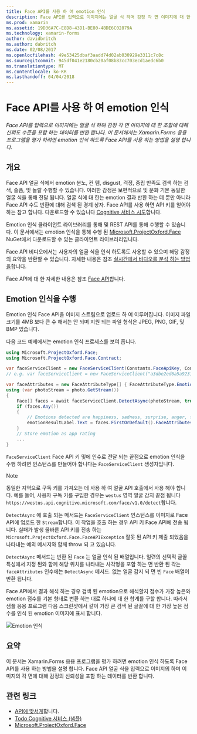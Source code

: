 ```yaml
---
title: Face API를 사용 하 여 emotion 인식
description: Face API를 입력으로 이미지에는 얼굴 식 하며 감정 각 면 이미지에 대 한 조합에 대해 신뢰도 수준을 포함 하는 데이터를 반환 합니다. 이 문서에서는 Xamarin.Forms 응용 프로그램을 평가 하려면 emotion 인식 하도록 Face API를 사용 하는 방법을 설명 합니다.
ms.prod: xamarin
ms.assetid: 19D36A7C-E8D8-43D1-BE80-48DE6C02879A
ms.technology: xamarin-forms
author: davidbritch
ms.author: dabritch
ms.date: 02/08/2017
ms.openlocfilehash: 49e53425dbaf3aadd74d02ab030929e3311c7c8c
ms.sourcegitcommit: 945df041e2180cb20af08b83cc703ecd1aedc6b0
ms.translationtype: MT
ms.contentlocale: ko-KR
ms.lasthandoff: 04/04/2018
---
```

# <a name="emotion-recognition-using-the-face-api"></a>Face API를 사용 하 여 emotion 인식

_Face API를 입력으로 이미지에는 얼굴 식 하며 감정 각 면 이미지에 대 한 조합에 대해 신뢰도 수준을 포함 하는 데이터를 반환 합니다. 이 문서에서는 Xamarin.Forms 응용 프로그램을 평가 하려면 emotion 인식 하도록 Face API를 사용 하는 방법을 설명 합니다._

## <a name="overview"></a>개요

Face API 얼굴 식에서 emotion 분노, 컨 템, disgust, 걱정, 중립 만족도 검색 하는 검색, 슬픔, 및 놀랄 수행할 수 있습니다. 이러한 감정은 보편적으로 및 문화 기본 동일한 얼굴 식을 통해 전달 됩니다. 얼굴 식에 대 한는 emotion 결과 반환 하는 데 뿐만 아니라 Face API 수도 반환에 대해 검색 된 경계 상자. Face API를 사용 하면 API 키를 얻어야 하는 참고 합니다. 다운로드할 수 있습니다 [Cognitive 서비스 시도](https://azure.microsoft.com/try/cognitive-services/?api=face-api)합니다.

Emotion 인식 클라이언트 라이브러리를 통해 및 REST API를 통해 수행할 수 있습니다. 이 문서에서는 emotion 인식을 통해 수행 된 [Microsoft.ProjectOxford.Face](https://www.nuget.org/packages/Microsoft.ProjectOxford.Face/) NuGet에서 다운로드할 수 있는 클라이언트 라이브러리입니다.

Face API 비디오에서는 사용자의 얼굴 식을 인식 하도록도 사용할 수 있으며 해당 감정의 요약을 반환할 수 있습니다. 자세한 내용은 참조 [실시간에서 비디오를 분석 하는 방법을](/azure/cognitive-services/face/face-api-how-to-topics/howtoanalyzevideo_face/)합니다.

Face API에 대 한 자세한 내용은 참조 [Face API](/azure/cognitive-services/face/overview/)합니다.

## <a name="performing-emotion-recognition"></a>Emotion 인식을 수행

Emotion 인식 Face API을 이미지 스트림으로 업로드 하 여 이루어집니다. 이미지 파일 크기를 4MB 보다 큰 수 해서는 안 되며 지원 되는 파일 형식은 JPEG, PNG, GIF, 및 BMP 있습니다.

다음 코드 예제에서는 emotion 인식 프로세스를 보여 줍니다.

```csharp
using Microsoft.ProjectOxford.Face;
using Microsoft.ProjectOxford.Face.Contract;

var faceServiceClient = new FaceServiceClient(Constants.FaceApiKey, Constants.FaceEndpoint);
// e.g. var faceServiceClient = new FaceServiceClient("a3dbe2ed6a5a9231bb66f9a964d64a12", "https://westus.api.cognitive.microsoft.com/face/v1.0/detect");

var faceAttributes = new FaceAttributeType[] { FaceAttributeType.Emotion };
using (var photoStream = photo.GetStream())
{
    Face[] faces = await faceServiceClient.DetectAsync(photoStream, true, false, faceAttributes);
    if (faces.Any())
    {
        // Emotions detected are happiness, sadness, surprise, anger, fear, contempt, disgust, or neutral.
        emotionResultLabel.Text = faces.FirstOrDefault().FaceAttributes.Emotion.ToRankedList().FirstOrDefault().Key;
    }
    // Store emotion as app rating
    ...
}
```

`FaceServiceClient` Face API 키 및에 인수로 전달 되는 끝점으로 emotion 인식을 수행 하려면 인스턴스를 만들어야 합니다는 `FaceServiceClient` 생성자입니다.

> [!NOTE]
> 동일한 지역으로 구독 키를 가져오는 데 사용 하 여 얼굴 API 호출에서 사용 해야 합니다. 예를 들어, 사용자 구독 키를 구입한 경우는 `westus` 영역 얼굴 감지 끝점 됩니다 `https://westus.api.cognitive.microsoft.com/face/v1.0/detect`합니다.

`DetectAsync` 에 호출 되는 메서드는 `FaceServiceClient` 인스턴스를 이미지로 Face API에 업로드 한 `Stream`합니다. 이 작업을 호출 하는 경우 API 키 Face API에 전송 됩니다. 실패가 발생 올바른 API 키를 전송 하는 `Microsoft.ProjectOxford.Face.FaceAPIException` 잘못 된 API 키 제출 되었음을 나타내는 예외 메시지와 함께 throw 되 고 있습니다.

`DetectAsync` 메서드는 반환 된 `Face` 는 얼굴 인식 된 배열입니다. 일련의 선택적 글꼴 특성에서 지정 된와 함께 해당 위치를 나타내는 사각형을 포함 하는 면 반환 된 각는 `faceAttributes` 인수에는 `DetectAsync` 메서드. 없는 얼굴 감지 되 면 빈 `Face` 배열이 반환 됩니다.

Face API에서 결과 해석 하는 경우 검색 된 emotion으로 해석할지 점수가 가장 높은와 emotion 점수를 기본 형태로 변환 하는 대로 하나에 대 한 합계를 구할 합니다. 따라서 샘플 응용 프로그램 다음 스크린샷에서 같이 가장 큰 검색 된 글꼴에 대 한 가장 높은 점수를 인식 된 emotion 이미지에 표시 합니다.

![](emotion-recognition-images/emotion-recognition.png "Emotion 인식")

## <a name="summary"></a>요약

이 문서는 Xamarin.Forms 응용 프로그램을 평가 하려면 emotion 인식 하도록 Face API를 사용 하는 방법을 설명 합니다. Face API 얼굴 식을 입력으로 이미지의 하며 이미지의 각 면에 대해 감정의 신뢰성을 포함 하는 데이터를 반환 합니다.

## <a name="related-links"></a>관련 링크

- [API에 맞서게](/azure/cognitive-services/face/overview/)합니다.
- [Todo Cognitive 서비스 (샘플)](https://developer.xamarin.com/samples/xamarin-forms/WebServices/TodoCognitiveServices/)
- [Microsoft.ProjectOxford.Face](https://www.nuget.org/packages/Microsoft.ProjectOxford.Face/)
